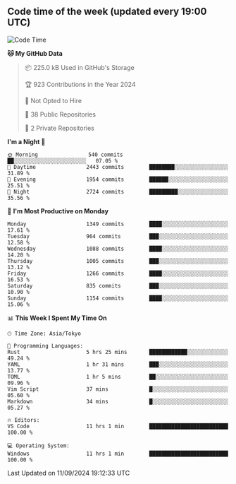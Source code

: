 ## Code time of the week (updated every 19:00 UTC)

<!--START_SECTION:waka-->
![Code Time](http://img.shields.io/badge/Code%20Time-3%2C614%20hrs%2041%20mins-blue)

**🐱 My GitHub Data** 

> 📦 225.0 kB Used in GitHub's Storage 
 > 
> 🏆 923 Contributions in the Year 2024
 > 
> 🚫 Not Opted to Hire
 > 
> 📜 38 Public Repositories 
 > 
> 🔑 2 Private Repositories 
 > 
**I'm a Night 🦉** 

```text
🌞 Morning                540 commits         ██░░░░░░░░░░░░░░░░░░░░░░░   07.05 % 
🌆 Daytime                2443 commits        ████████░░░░░░░░░░░░░░░░░   31.89 % 
🌃 Evening                1954 commits        ██████░░░░░░░░░░░░░░░░░░░   25.51 % 
🌙 Night                  2724 commits        █████████░░░░░░░░░░░░░░░░   35.56 % 
```
📅 **I'm Most Productive on Monday** 

```text
Monday                   1349 commits        ████░░░░░░░░░░░░░░░░░░░░░   17.61 % 
Tuesday                  964 commits         ███░░░░░░░░░░░░░░░░░░░░░░   12.58 % 
Wednesday                1088 commits        ████░░░░░░░░░░░░░░░░░░░░░   14.20 % 
Thursday                 1005 commits        ███░░░░░░░░░░░░░░░░░░░░░░   13.12 % 
Friday                   1266 commits        ████░░░░░░░░░░░░░░░░░░░░░   16.53 % 
Saturday                 835 commits         ███░░░░░░░░░░░░░░░░░░░░░░   10.90 % 
Sunday                   1154 commits        ████░░░░░░░░░░░░░░░░░░░░░   15.06 % 
```


📊 **This Week I Spent My Time On** 

```text
🕑︎ Time Zone: Asia/Tokyo

💬 Programming Languages: 
Rust                     5 hrs 25 mins       ████████████░░░░░░░░░░░░░   49.24 % 
YAML                     1 hr 31 mins        ███░░░░░░░░░░░░░░░░░░░░░░   13.77 % 
TOML                     1 hr 5 mins         ██░░░░░░░░░░░░░░░░░░░░░░░   09.96 % 
Vim Script               37 mins             █░░░░░░░░░░░░░░░░░░░░░░░░   05.60 % 
Markdown                 34 mins             █░░░░░░░░░░░░░░░░░░░░░░░░   05.27 % 

🔥 Editors: 
VS Code                  11 hrs 1 min        █████████████████████████   100.00 % 

💻 Operating System: 
Windows                  11 hrs 1 min        █████████████████████████   100.00 % 
```


 Last Updated on 11/09/2024 19:12:33 UTC
<!--END_SECTION:waka-->